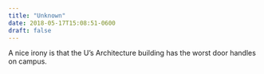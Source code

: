 ```yaml
---
title: "Unknown"
date: 2018-05-17T15:08:51-0600
draft: false
---
```


A nice irony is that the U’s Architecture building has the worst door handles on campus.
